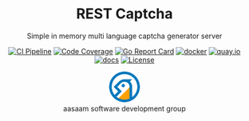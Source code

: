 <div align="center">
  <h1>
    REST Captcha
  </h1>
  <p>
    Simple in memory multi language captcha generator server
  </p>
  <p>
    <a href="https://gitlab.com/aasaam/rest-captcha/-/pipelines"><img alt="CI Pipeline" src="https://gitlab.com/aasaam/rest-captcha/badges/master/pipeline.svg"></a>
    <a href="https://gitlab.com/aasaam/rest-captcha/"><img alt="Code Coverage" src="https://gitlab.com/aasaam/rest-captcha/badges/master/coverage.svg"></a>
    <a href="https://goreportcard.com/report/github.com/aasaam/rest-captcha"><img alt="Go Report Card" src="https://goreportcard.com/badge/github.com/aasaam/rest-captcha"></a>
    <a href="https://hub.docker.com/r/aasaam/rest-captcha" target="_blank"><img src="https://img.shields.io/docker/image-size/aasaam/rest-captcha?label=docker%20image" alt="docker" /></a>
    <a href="https://quay.io/repository/aasaam/rest-captcha" target="_blank"><img src="https://img.shields.io/badge/docker%20image-quay.io-blue" alt="quay.io" /></a>
    <a href="https://aasaam.github.io/nginx-error-log-parser/" target="_blank"><img src="https://github.com/aasaam/rest-captcha/actions/workflows/docs.yml/badge.svg" alt="docs" /></a>
    <a href="https://github.com/aasaam/rest-captcha/blob/master/LICENSE"><img alt="License" src="https://img.shields.io/github/license/aasaam/rest-captcha"></a>
  </p>
</div>

<div>
  <p align="center">
    <img alt="aasaam software development group" width="64" src="https://raw.githubusercontent.com/aasaam/information/master/logo/aasaam.svg">
    <br />
    aasaam software development group
  </p>
</div>

